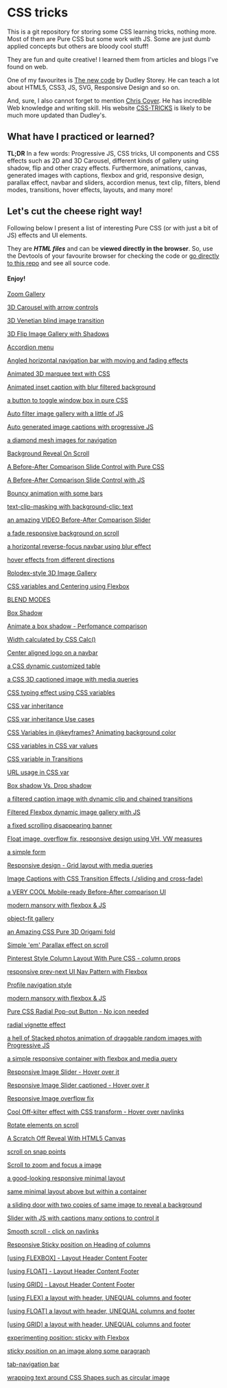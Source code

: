 # CSS tricks

This is a git repository for storing some CSS learning tricks, nothing more.
Most of them are Pure CSS but some work with JS.
Some are just dumb applied concepts but others are bloody cool stuff!

They are fun and quite creative!
I learned them from articles and blogs I've found on web.

One of my favourites is [The new code](https://thenewcode.com) by Dudley Storey. He can teach a lot about HTML5, CSS3, JS, SVG, Responsive Design and so on.

And, sure, I also cannot forget to mention [Chris Coyer](https://css-tricks.com/author/chriscoyier/). He has incredible Web knowledge and writing skill. His website [CSS-TRICKS](https://css-tricks.com/) is likely to be much more updated than Dudley's.


## What have I practiced or learned?
**TL;DR** In a few words: Progressive JS, CSS tricks, UI components and CSS effects such as 2D and 3D Carousel, different kinds of gallery using shadow, flip and other crazy effects. Furthermore, animations, canvas, generated images with captions, flexbox and grid, responsive design, parallax effect, navbar and sliders, accordion menus, text clip, filters, blend modes, transitions, hover effects, layouts, and many more!

## Let's cut the cheese right way!

Following below I present a list of interesting Pure CSS (or with just a bit of JS) effects and UI elements.

They are ***HTML files*** and can be **viewed directly in the browser**. So, use the Devtools of your favourite browser for checking the code or [go directly to this repo](https://github.com/trepichio/Mytest) and see all source code.

#### Enjoy!

[Zoom Gallery](./zoom-gallery.html)

[3D Carousel with arrow controls](3D-Carousel.html)

[3D Venetian blind image transition](3D-Venetian-blind-image-transition.html)

[3D Flip Image Gallery with Shadows](./3D-flip-gallery-w-shadows.html)

[Accordion menu](./accordion_menu.html)

[Angled horizontal navigation bar with moving and fading effects](./angled_navigation.html)

[Animated 3D marquee text with CSS](./animated-3d-marquee-text-with-css.html)

[Animated inset caption with blur filtered background](./animated-inset-caption-with-filtered-background.html)

[a button to toggle window box in pure CSS](./windows_toggle_pure_css.html)

[Auto filter image gallery with a little of JS](./auto-filter-gallery.html)

[Auto generated image captions with progressive JS](./auto-generated-image-captions-with-progressive-JS.html)

[a diamond mesh images for navigation](./diamond_mesh_nav.html)

[Background Reveal On Scroll](./background-reveal-on-scroll.html)

[A Before-After Comparison Slide Control with Pure CSS](./before-after-comparison-slide-control-pure-CSS.html)

[A Before-After Comparison Slide Control with JS](./before-after-comparison-slide-control.html)

[Bouncy animation with some bars](./bouncy-animation.html)

[text-clip-masking with background-clip: text](./text-clip-with-blend-modes.html)

[an amazing VIDEO Before-After Comparison Slider](./video-before-after-comparison-slider.html)

[a fade responsive background on scroll](./fade-responsive-background-on-scroll.html)

[a horizontal reverse-focus navbar using blur effect](./horizontal-reverse-focus-nav.html)

[hover effects from different directions](./hover-effect-on-diff-directions.html)

[Rolodex-style 3D Image Gallery](./image-dex.html)

[CSS variables and Centering using Flexbox](./awesome.html)

[BLEND MODES](./blend_modes.html)

[Box Shadow](./box_shadow_3D.html)

[Animate a box shadow - Perfomance comparison ](./box_shadow_performance.html)

[Width calculated by CSS Calc()](./calc_width.html)

[Center aligned logo on a navbar](./centered-logo-nav.html)

[a CSS dynamic customized table](./css-dynamic-customized-table.html)

[a CSS 3D captioned image with media queries](./css3D-Captioned-Image.html)

[CSS typing effect using CSS variables](./css_var_animation_typing.html)

[CSS var inheritance](./css_var_inherit.html)

[CSS var inheritance Use cases](./css_var_inherit_usecases.html)

[CSS Variables in @keyframes? Animating background color](./css_var_keyframes_animation_shit.html)

[CSS variables in CSS var values](./css_var_token_lists.html)

[CSS variable in Transitions](./css_var_transition_hope.html)

[URL usage in CSS var](./css_var_url.html)

[Box shadow Vs. Drop shadow](./drop_shadow.html)

[a filtered caption image with dynamic clip and chained transitions](./filtered-caption-with-dynamic-clip.html)

[Filtered Flexbox dynamic image gallery with JS](./filtered-flexbox-dynamic-image-gallery.html)

[a fixed scrolling disappearing banner](./fixed-scrolling-disappearing-banner.html)

[Float image, overflow fix, responsive design using VH, VW measures](./float_image_vh_vw.html)

[a simple form](./form_layouts.html)

[Responsive design - Grid layout with media queries ](./grid_layout_with_media_queries.html)

[Image Captions with CSS Transition Effects (./sliding and cross-fade)](img-caption-with-transition.html)

[a VERY COOL Mobile-ready Before-After comparison UI](./mobile-ready-before-after-comparison-UI.html)

[modern mansory with flexbox & JS](./modern_mansory_flexbox_with_JS.html)

[object-fit gallery](./object-fit-gallery.html)

[an Amazing CSS Pure 3D Origami fold](./origami-css3D.html)

[Simple 'em' Parallax effect on scroll](./parallax_effect.html)

[Pinterest Style Column Layout With Pure CSS - column props](./pinterest-style-column-layout-with-pure-CSS.html)

[responsive prev-next UI Nav Pattern with Flexbox](./prev-next-nav.html)

[Profile navigation style](./profile-nav.html)

[modern mansory with flexbox & JS](./quad-image-gallery.html)

[Pure CSS Radial Pop-out Button - No icon needed](./radial-pop-out-bt.html)

[radial vignette effect](./radial_vignette.html)

[a hell of Stacked photos animation of draggable random images with Progressive JS](./random-stacked-images-with-web-animation-API-and-progressive-JS.html)

[a simple responsive container with flexbox and media query](./responsive_box_shadow.html)

[Responsive Image Slider - Hover over it](./responsive_image_slider.html)

[Responsive Image Slider captioned - Hover over it](./responsive_image_slider_captioned.html)

[Responsive Image overflow fix](./resposive_image_overflow.html)

[Cool Off-kilter effect with CSS transform - Hover over navlinks](./rockband.html)

[Rotate elements on scroll](./rotate-elements-on-scroll.html)

[A Scratch Off Reveal With HTML5 Canvas](./scratch-off-reveal-with-HTML5-Canvas.html)

[scroll on snap points](./scroll-snap.html)

[Scroll to zoom and focus a image](./scroll-to-focus.html)

[a good-looking responsive minimal layout](./simple_layout1.html)

[same minimal layout above but within a container](./simple_layout2_one_div.html)

[a sliding door with two copies of same image to reveal a background](./sliding-door-images.html)

[Slider with JS with captions many options to control it](./slidy_css_and_JS.html)

[Smooth scroll - click on navlinks](./smooth_scroll.html)

[Responsive Sticky position on Heading of columns](./sticky-pos-columns.html)

[[using FLEXBOX] - Layout Header Content Footer](./layout_hecf_flexbox.html)

[[using FLOAT] - Layout Header Content Footer](./layout_hecf_float.html)

[[using GRID] - Layout Header Content Footer](./layout_hecf_grid.html)

[[using FLEX] a layout with header, UNEQUAL columns and footer](./layout_hucf_flexbox.html)

[[using FLOAT] a layout with header, UNEQUAL columns and footer](./layout_hucf_float.html)

[[using GRID] a layout with header, UNEQUAL columns and footer](./layout_hucf_grid.html)

[experimenting position: sticky with Flexbox](./sticky-pos.html)

[sticky position on an image along some paragraph](./sticky_pos_paragraph.html)

[tab-navigation bar](./tab_navigation.html)

[wrapping text around CSS Shapes such as circular image](./wrapping-text-around-circular-image.html)
